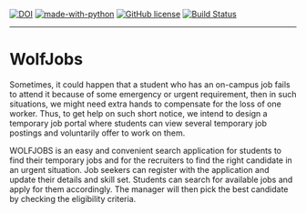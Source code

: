 [![DOI](https://zenodo.org/badge/408674383.svg)](https://zenodo.org/badge/latestdoi/408674383)
[![made-with-python](https://img.shields.io/badge/Made%20with-Python-1f425f.svg)](https://www.python.org/)
[![GitHub license](https://img.shields.io/github/license/Naereen/StrapDown.js.svg)](https://github.com/Naereen/StrapDown.js/blob/master/LICENSE)
[![Build Status](https://app.travis-ci.com/atharva1996/WolfJobs.svg?branch=master)](https://app.travis-ci.com/atharva1996/WolfJobs)
***
# WolfJobs
Sometimes, it could happen that a student who has an on-campus job fails to attend it because of some emergency or urgent requirement, then in such situations, we might need extra hands to compensate for the loss of one worker. Thus, to get help on such short notice, we intend to design a temporary job portal where students can view several temporary job postings and voluntarily offer to work on them.

WOLFJOBS is an easy and convenient search application for students to find their temporary jobs and for the recruiters to find the right candidate in an urgent situation. Job seekers can register with the application and update their details and skill set.  Students can search for available jobs and apply for them accordingly. The manager will then pick the best candidate by checking the eligibility criteria. 

